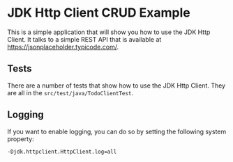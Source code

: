 # JDK Http Client CRUD Example

This is a simple application that will show you how to use the JDK Http Client. It talks to a simple REST API that is
available at https://jsonplaceholder.typicode.com/. 

## Tests

There are a number of tests that show how to use the JDK Http Client. They are all in the `src/test/java/TodoClientTest`.

## Logging 

If you want to enable logging, you can do so by setting the following system property:

```properties
-Djdk.httpclient.HttpClient.log=all
```